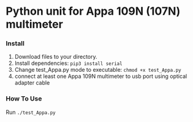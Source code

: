 # Python unit for Appa 109N (107N) multimeter

### Install

1. Download files to your directory.
2. Install dependencies: `pip3 install serial`
3. Change test_Appa.py mode to executable: `chmod +x test_Appa.py`
4. connect at least one Appa 109N multimeter to usb port using optical adapter cable

### How To Use

Run `./test_Appa.py`
